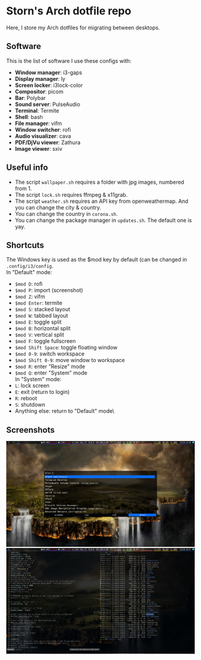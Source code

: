 # Storn's Arch dotfile repo
Here, I store my Arch dotfiles for migrating between desktops.
## Software
This is the list of software I use these configs with:
- **Window manager**: i3-gaps
- **Display manager**: ly
- **Screen locker**: i3lock-color
- **Compositor**: picom
- **Bar**: Polybar
- **Sound server**: PulseAudio
- **Terminal**: Termite
- **Shell**: bash
- **File manager**: vifm
- **Window switcher**: rofi
- **Audio visualizer**: cava
- **PDF/DjVu viewer**: Zathura
- **Image viewer**: sxiv
## Useful info
- The script ```wallpaper.sh``` requires a folder with jpg images, numbered from 1.
- The script ```lock.sh``` requires ffmpeg & x11grab.
- The script ```weather.sh``` requires an API key from openweathermap. And you can change the city & country.
- You can change the country in ```corona.sh```.
- You can change the package manager in ```updates.sh```. The default one is yay.
## Shortcuts
The Windows key is used as the $mod key by default (can be changed in ```.config/i3/config```.\
In "Default" mode:
- ```$mod D```: rofi
- ```$mod P```: import (screenshot)
- ```$mod Z```: vifm
- ```$mod Enter```: termite
- ```$mod S```: stacked layout
- ```$mod W```: tabbed layout
- ```$mod E```: toggle split
- ```$mod B```: horizontal split
- ```$mod V```: vertical split
- ```$mod F```: toggle fullscreen
- ```$mod Shift Space```: toggle floating window
- ```$mod 0-9```: switch workspace
- ```$mod Shift 0-9```: move window to workspace
- ```$mod R```: enter "Resize" mode
- ```$mod Q```: enter "System" mode\
In "System" mode:
- ```L```: lock screen
- ```E```: exit (return to login)
- ```R```: reboot
- ```S```: shutdown
- Anything else: return to "Default" mode\
## Screenshots
![Screenshot 1](screen1.png)
![Screenshot 2](screen2.png)
